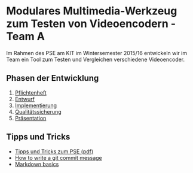 # Modulares Multimedia-Werkzeug zum Testen von Videoencodern - Team A
Im Rahmen des PSE am KIT im Wintersemester 2015/16 entwickeln wir im Team ein Tool zum Testen und
Vergleichen verschiedene Videoencoder.

## Phasen der Entwicklung
1. [Pflichtenheft](Pflichtenheft/README.md)
2. [Entwurf](Entwurf/README.md)
3. [Implementierung](Implementierung/README.md)
4. [Qualitätssicherung](Qualitätssicherung/README.md)
5. [Präsentation](Präsentation/README.md)

## Tipps und Tricks
* [Tipps und Tricks zum PSE (pdf)](https://pp.info.uni-karlsruhe.de/lehre/WS201415/pse_lambda/tipps.pdf)
* [How to write a git commit message](http://chris.beams.io/posts/git-commit/)
* [Markdown basics](https://help.github.com/articles/markdown-basics/)
